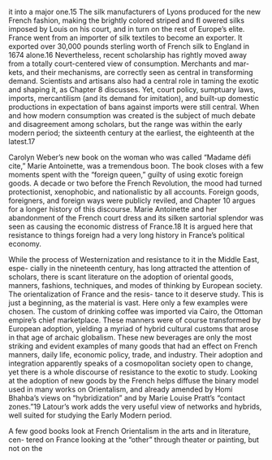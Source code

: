 it into a major one.15 The silk manufacturers of Lyons produced for the new French fashion, making the brightly colored striped and fl owered silks imposed by Louis on his court, and in turn on the rest of Europe’s elite. France went from an importer of silk textiles to become an exporter. It exported over 30,000 pounds sterling worth of French silk to England in 1674 alone.16 Nevertheless, recent scholarship has rightly  moved away from a totally court-centered view of consumption. Merchants and mar- kets, and their mechanisms, are correctly seen as central in transforming demand.  Scientists and artisans also had a central role in taming the exotic and shaping it, as Chapter 8 discusses. Yet, court policy, sumptuary laws, imports, mercantilism (and its demand for imitation), and built-up domestic productions in expectation of bans against imports were still central. When and how modern consumption was created is the subject of much debate and disagreement among scholars, but the range was within the early modern period; the sixteenth century at the earliest, the eighteenth at the latest.17

Carolyn Weber’s new book on the woman who was called “Madame défi cite,” Marie Antoinette, was a tremendous boon. The book closes with a few moments spent with the “foreign queen,” guilty of using exotic foreign goods. A decade or two before the French Revolution, the mood had turned protectionist, xenophobic, and nationalistic by all accounts. Foreign goods, foreigners, and foreign ways were publicly reviled, and Chapter 10 argues for a longer history of this discourse. Marie Antoinette and her abandonment of the French court dress and its silken sartorial splendor was seen as causing the economic distress of France.18 It is argued here that resistance to things foreign had a very long history in France’s political economy.

While the process of Westernization and resistance to it in the Middle East, espe- cially in the nineteenth century, has long attracted the attention of scholars, there is  scant literature on the adoption of oriental goods, manners, fashions, techniques, and  modes of thinking by European society. The orientalization of France and the resis- tance to it deserve study. This is just a beginning, as the material is vast. Here only a  few examples were chosen. The custom of drinking coffee was imported via Cairo, the Ottoman empire’s chief marketplace. These manners were of course transformed by European adoption, yielding a myriad of hybrid cultural customs that arose in that age of archaic globalism. These new beverages are only the most striking and evident examples of many goods that had an effect on French manners, daily life, economic policy, trade, and industry. Their adoption and integration apparently speaks of a cosmopolitan society open to change, yet there is a whole discourse of resistance to the exotic to study. Looking at the adoption of new goods by the French helps diffuse the binary model used in many works on Orientalism, and already amended by Homi Bhahba’s views on “hybridization” and by Marie Louise Pratt’s “contact zones.”19 Latour’s work adds the very useful view of networks and hybrids, well suited for studying the Early Modern period.

A few good books look at French Orientalism in the arts and in literature, cen- tered on France looking at the “other” through theater or painting, but not on the
